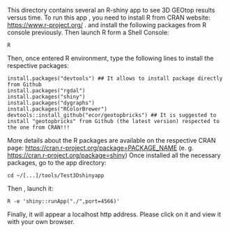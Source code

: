 This directory contains several an R-shiny app to see 3D GEOtop results versus time. 
To run this app , you need to install R from CRAN website: https://www.r-project.org/ .
and install the following packages from R console previously.
Then launch R form a Shell Console: 
```
R
```
Then, once entered R environment, type the following lines to install the respective packages:

```
install.packages("devtools") ## It allows to install package directly from Github
install.packages("rgdal") 
install.packages("shiny")
install.packages("dygraphs")
install.packages("RColorBrewer")
devtools::install_github("ecor/geotopbricks") ## It is suggested to install "geotopbricks" from Github (the latest version) respected to the one from CRAN!!! 

```
More details about the R packages are available on the respective CRAN page: https://cran.r-project.org/package=PACKAGE_NAME (e. g. https://cran.r-project.org/package=shiny) 
Once installed all the necessary packages, go to the app directory:
```
cd ~/[...]/tools/Test3Dshinyapp

```

Then , launch it:

```
R -e 'shiny::runApp("./",port=4566)'
```

Finally, it will appear a localhost http address.
Please click on it  and view it with your own browser. 
